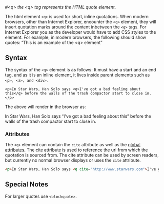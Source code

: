 #&lt;q&gt;
*the &lt;q&gt; tag represents the HTML quote element.*

The html element `<q>` is used for short, inline quotations. When modern browsers, other than Internet Explorer, encounter the `<q>` element, they will insert quotation marks around the content inbetween the `<q>` tags. For Internet Explorer you as the developer would have to add CSS styles to the element. For example, in modern browsers, the following should show quotes: <q>This is an example of the &lt;q&gt; element</q>

## Syntax

The syntax of the `<q>` element is as follows: It must have a start and an end tag, and as it is an inline element, it lives inside parent elements such as `<p>, <a>, and <div>`.
```
<p>In Star Wars, Han Solo says <q>I've got a bad feeling about this</q> before the walls of the trash compactor start to close in.</p>
```
The above will render in the browser as:
<p>In Star Wars, Han Solo says <q>I've got a bad feeling about this</q> before the walls of the trash compactor start to close in.</p>

### Attributes

The `<q>` element can contain the `cite` attribute as well as the [global attributes](https://developer.mozilla.org/en-US/docs/Web/HTML/Global_attributes). The cite attribute is used to reference the url from which the quotation is sourced from. The cite attribute can be used by screen readers, but currently no normal browser displays or uses the `cite` attribute.

```html
<p>In Star Wars, Han Solo says <q cite="http://www.starwars.com">I've got a bad feeling about this</q> before the walls of the trash compactor start to close in.</p>
```

## Special Notes

For larger quotes use `<blockquote>`.
